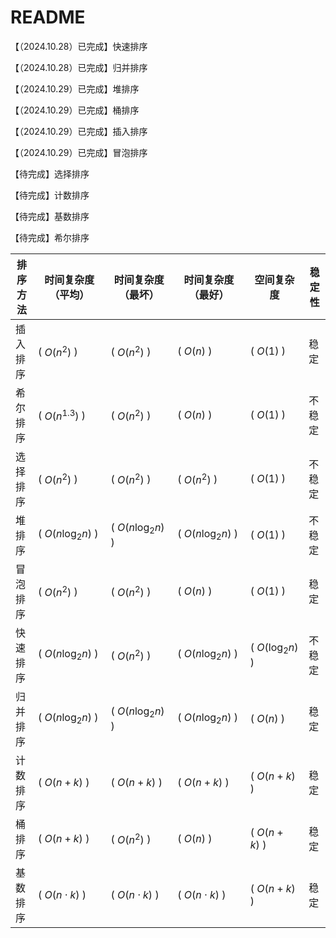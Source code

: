 # README

【（2024.10.28）已完成】快速排序

【（2024.10.28）已完成】归并排序

【（2024.10.29）已完成】堆排序

【（2024.10.29）已完成】桶排序

【（2024.10.29）已完成】插入排序

【（2024.10.29）已完成】冒泡排序

【待完成】选择排序

【待完成】计数排序

【待完成】基数排序

【待完成】希尔排序

| 排序方法 | 时间复杂度（平均）        | 时间复杂度（最坏）       | 时间复杂度（最好）        | 空间复杂度              | 稳定性 |
| -------- | ------------------------- | ------------------------ | ------------------------- | ----------------------- | ------ |
| 插入排序 | \( $O(n^2)$ \)        | \( $O(n^2)$ \)       | \( $O(n)$ \)          | \( $O(1)$ \)         | 稳定   |
| 希尔排序 | \( $O(n^{1.3})$ \)    | \( $O(n^2)$ \)        | \( $O(n)$ \)          | \( $O(1)$ \)         | 不稳定 |
| 选择排序 | \( $O(n^2)$ \)        | \( $O(n^2)$ \)        | \( $O(n^2)$ \)        | \( $O(1)$ \)        | 不稳定 |
| 堆排序   | \( $O(n\log_2{n})$ \) | \( $O(n\log_2{n})$ \) | \( $O(n\log_2{n})$ \) | \( $O(1)$ \)         | 不稳定 |
| 冒泡排序 | \( $O(n^2)$ \)        | \( $O(n^2)$ \)       | \( $O(n)$ \)           | \( $O(1)$ \)        | 稳定   |
| 快速排序 | \( $O(n\log_2{n})$ \) | \( $O(n^2)$ \)        | \( $O(n\log_2{n})$ \) | \( $O(\log_2{n})$ \) | 不稳定 |
| 归并排序 | \( $O(n\log_2{n})$ \) | \( $O(n\log_2{n})$ \) | \( $O(n\log_2{n})$ \)  | \( $O(n)$ \)        | 稳定   |
| 计数排序 | \( $O(n+k)$ \)         | \( $O(n+k)$ \)       | \( $O(n+k)$ \)        | \( $O(n+k)$ \)       | 稳定   |
| 桶排序   | \( $O(n+k)$ \)         | \( $O(n^2)$ \)       | \( $O(n)$ \)           | \( $O(n+k)$ \)      | 稳定   |
| 基数排序 | \( $O(n \cdot k)$ \)  | \( $O(n \cdot k)$ \)  | \( $O(n \cdot k)$ \)  | \( $O(n+k)$ \)       | 稳定   |
